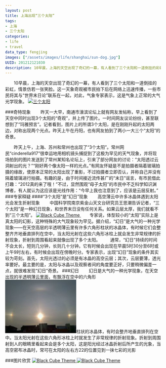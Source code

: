 ```yaml
---
layout: post
title: 上海出现“三个太阳”
tags: 
- 上海
- 三个太阳
categories:
- life
- travel
data_type: fengjing
images: ["/assets/images/life/shanghai/sun-dog.jpg"]
UUID: 201212121030
description: 10早晨，上海的天空出现了奇幻的一幕，有人看到了三个太阳和一道倒挂的彩虹，情景仿若一张笑脸。这一天象奇观被市民拍下后在网络上迅速传播，一些市民将其与“世界末日论”联系在一起，对此，气象专家表示，这是气象上正常的大气光学现象。
---
```


  　　10早晨，上海的天空出现了奇幻的一幕，有人看到了三个太阳和一道倒挂的彩虹，情景仿若一张笑脸。这一天象奇观被市民拍下后在网络上迅速传播，一些市民将其与“世界末日论”联系在一起，对此，气象专家表示，这是气象上正常的大气光学现象。
<a href="{{site.static_url}}/assets/images/life/shanghai/sun-dog.jpg" alt="三个太阳">
<img src="{{site.static_url}}/assets/images/life/shanghai/sun-dog.jpg" alt="三个太阳"  width="580px" ></img>
</a>

###奇特现象
　　昨天一大早，南通市濠滨论坛上就有网友发帖称，早上看到了天空中同时出现3个太阳的“奇观”，并上传了图片。一时间网友议论纷纷，甚至联想到了“玛雅预言”。记者看到，图片上的所谓3个太阳，是在刚刚升起的太阳两边，对称出现两个光点。昨天上午在丹阳，也有网友拍到了两小一大三个“太阳”的奇景。

　　昨天上午，上海、苏州和常州也出现了“3个太阳”。常州网民“cinderella917”很幸运地用相机镜头捕捉到了这极为罕见的天气现象，并将现场拍到的图片发送到了常州某知名论坛上，引来了部分网友的讨论：“太阳透过云洞射出的光？”“刚好两个像太阳一样的光点。”有网友怀疑是不是拍摄者隔着玻璃拍摄的缘故，使原本正常的太阳出现了重影，不过拍摄者立即否认，并称自己并没有隔着玻璃进行拍摄。有趣的是，由于时间接近流传甚广的“末日”谣言，有市民借此打趣：“2012真的来了哦！”不过，显然围观“母子太阳”的市民中不乏科学知识渊博者，有人就认为这应该是光线作用：“今早上我也注意到了，应该是云层反射。”
###专家释疑
####“3个太阳”是“幻日”现象
　　高空薄云中许多冰晶体遇到太阳光会发生折射现象
　　中国科学院南京紫金山天文台研究员王思潮告诉记者，“三个太阳”是一种幻日现象，和世界末日没有任何关系。如果云层太厚，我们就看不到“三个太阳”。
<a href="{{site.static_url}}/assets/images/life/shanghai/sun-dog-2.jpg">
<img src="{{site.static_url}}/assets/images/life/shanghai/sun-dog-2.jpg" alt="Black Cube Theme"  class="img-right" width="230px" ></img>
</a>
　　专家说，体型较小的“太阳”实际上是真太阳的幻影，这种特殊的大气现象较为罕见。据介绍，“幻日”是大气的一种光学现象——在天空高层的半透明薄云里有许多六角形柱状的冰晶体，有时候它们会整整齐齐地垂直排列在空中，当太阳光射在这些六角形冰柱上就会发生非常规律的折射现象，折射到周围看起来就像出现了多个太阳。
　　通常，“幻日”持续的时间不会太长，短则几分钟，长则几十分钟。它有时候会出现在早晨5时30分至6时或上午9时左右，有时候会出现在傍晚时分。专家表示，出现“幻日”现象的条件其实较为苛刻。首先，太阳光透过的必须是有冰晶的高空云层；其次，云层要薄，透光率要好。最主要的是，太阳与冰晶以及观察者间的角度要正好，只要稍微偏差一点，就很难发现“幻日”奇景。
###幻日
　　幻日是大气的一种光学现象，在天空出现的半透明薄云里面，有飘浮在空中的六角形<img src="/assets/images/life/shanghai/sun-dog-4.jpg" class="img-right" alt="Black Cube Theme"  width="230px" ></img>柱状的冰晶体，有时会整齐地垂直排列在空中。当太阳光射在这些六角形冰柱上时就发生了非常规律的折射现象。折射到周围射到人的眼睛里看起来会是多个太阳，这是阳光经过冰晶折射后所产生的光象，当高空密布冰晶时，常可在太阳的左右方22的位置见到一抹七彩的光影

###图片欣赏
<a href="{{site.static_url}}/assets/images/life/shanghai/sun-dog-2.jpg">
<img src="{{site.static_url}}/assets/images/life/shanghai/sun-dog-2.jpg" alt="Black Cube Theme"  width="580px" ></img>
</a>
<a href="{{site.static_url}}/assets/images/life/shanghai/sun-dog-3.jpg">
<img src="{{site.static_url}}/assets/images/life/shanghai/sun-dog-3.jpg" alt="Black Cube Theme"  width="580px" ></img>
</a>


